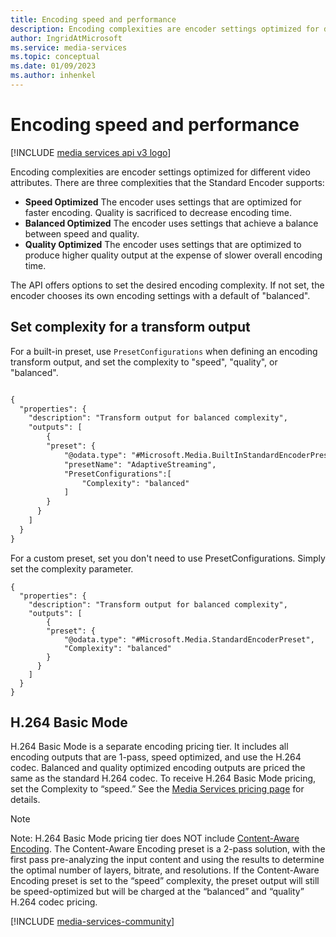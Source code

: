 ```yaml
---
title: Encoding speed and performance
description: Encoding complexities are encoder settings optimized for different video attributes. There are three complexities that the Standard Encoder supports Speed Optimized - The encoder uses settings that are optimized for faster encoding. Quality is sacrificed to decrease encoding time. Balanced Optimized - The encoder uses settings that achieve a balance between speed and quality and Quality Optimized -The encoder uses settings that are optimized to produce higher quality output at the expense of slower overall encoding time.
author: IngridAtMicrosoft
ms.service: media-services
ms.topic: conceptual
ms.date: 01/09/2023
ms.author: inhenkel
---
```


# Encoding speed and performance

[!INCLUDE [media services api v3 logo](./includes/v3-hr.md)]

Encoding complexities are encoder settings optimized for different video attributes. There are three complexities that the Standard Encoder supports:

- **Speed Optimized** The encoder uses settings that are optimized for faster encoding. Quality is sacrificed to decrease encoding time.
- **Balanced Optimized** The encoder uses settings that achieve a balance between speed and quality.
- **Quality Optimized** The encoder uses settings that are optimized to produce higher quality output at the expense of slower overall encoding time.

The API offers options to set the desired encoding complexity. If not set, the encoder chooses its own encoding settings with a default of "balanced".

## Set complexity for a transform output

For a built-in preset, use `PresetConfigurations` when defining an encoding transform output, and set the complexity to "speed", "quality", or "balanced".

```rest

{
  "properties": {
    "description": "Transform output for balanced complexity",
    "outputs": [
        {
        "preset": {
            "@odata.type": "#Microsoft.Media.BuiltInStandardEncoderPreset",
            "presetName": "AdaptiveStreaming",
            "PresetConfigurations":[
                "Complexity": "balanced"
            ]
        }
      }
    ]
  }
}
```

For a custom preset, set you don't need to use PresetConfigurations.  Simply set the complexity parameter.

```
{
  "properties": {
    "description": "Transform output for balanced complexity",
    "outputs": [
        {
        "preset": {
            "@odata.type": "#Microsoft.Media.StandardEncoderPreset",
            "Complexity": "balanced"
        }
      }
    ]
  }
}
```

## H.264 Basic Mode

H.264 Basic Mode is a separate encoding pricing tier. It includes all encoding outputs that are 1-pass, speed optimized, and use the H.264 codec. Balanced and quality optimized encoding outputs are priced the same as the standard H.264 codec. To receive H.264 Basic Mode pricing, set the Complexity to “speed.” See the [Media Services pricing page](https://azure.microsoft.com/pricing/details/media-services/) for details.

> [!NOTE]
> Note: H.264 Basic Mode pricing tier does NOT include [Content-Aware Encoding](/azure/media-services/latest/encode-content-aware-concept). The Content-Aware Encoding preset is a 2-pass solution, with the first pass pre-analyzing the input content and using the results to determine the optimal number of layers, bitrate, and resolutions. If the Content-Aware Encoding preset is set to the “speed” complexity, the preset output will still be speed-optimized but will be charged at the “balanced” and “quality” H.264 codec pricing.

[!INCLUDE [media-services-community](includes/media-services-community.md)]
